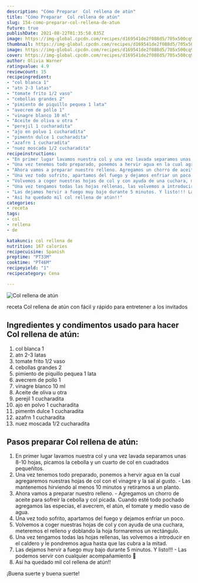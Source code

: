 ```yaml
---
description: "Cómo Preparar  Col rellena de atún"
title: "Cómo Preparar  Col rellena de atún"
slug: 154-como-preparar-col-rellena-de-atun
future: true
publishDate: 2021-08-22T01:35:50.035Z
image: https://img-global.cpcdn.com/recipes/d169541de2f088d5/705x500cq90/col-rellena-de-atun-foto-principal.jpg
thumbnail: https://img-global.cpcdn.com/recipes/d169541de2f088d5/705x500cq90/col-rellena-de-atun-foto-principal.jpg
image: https://img-global.cpcdn.com/recipes/d169541de2f088d5/705x500cq90/col-rellena-de-atun-foto-principal.jpg
cover: https://img-global.cpcdn.com/recipes/d169541de2f088d5/705x500cq90/col-rellena-de-atun-foto-principal.jpg
author: Olivia Warner
ratingvalue: 4.9
reviewcount: 15
recipeingredient:
- "col blanca 1"
- "atn 2-3 latas"
- "tomate frito 1/2 vaso"
- "cebollas grandes 2"
- "pimiento de piquillo pequea 1 lata"
- "avecrem de pollo 1"
- "vinagre blanco 10 ml"
- "Aceite de oliva u otra "
- "perejil 1 cucharadita"
- "ajo en polvo 1 cucharadita"
- "pimentn dulce 1 cucharadita"
- "azafrn 1 cucharadita"
- "nuez moscada 1/2 cucharadita"
recipeinstructions:
- "En primer lugar lavamos nuestra col y una vez lavada separamos unas 8-10 hojas, picamos la cebolla y un cuarto de col en cuadrados pequeñitos."
- "Una vez tenemos todo preparado, ponemos a hervir agua en la cual agregaremos nuestras hojas de col con el vinagre y la sal al gusto. Las mantenemos hirviendo al menos 10 minutos y retiramos a un planto."
- "Ahora vamos a preparar nuestro relleno. Agregamos un chorro de aceite para sofreír la cebolla y col picada. Cuando esté todo pochado agregamos las especias, el avecrem, el atún, el tomate y medio vaso de agua."
- "Una vez todo sofrito, apartamos del fuego y dejamos enfriar un poco."
- "Volvemos a coger nuestras hojas de col y con ayuda de una cuchara, meteremos el relleno y doblando la hoja formaremos un rectángulo."
- "Una vez tengamos todas las hojas rellenas, las volvemos a introducir en el caldero y le pondremos agua hasta que las cubra a la mitad."
- "Las dejamos hervir a fuego muy bajo durante 5 minutos. Y listo!!! Las podemos servir con cualquier acompañamiento 🥄"
- "Así ha quedado mil col rellena de atún!!"
categories:
- receta
tags:
- col
- rellena
- de

katakunci: col rellena de 
nutrition: 167 calories
recipecuisine: Spanish
preptime: "PT33M"
cooktime: "PT46M"
recipeyield: "1"
recipecategory: Cena

---
```



![Col rellena de atún](https://img-global.cpcdn.com/recipes/d169541de2f088d5/705x500cq90/col-rellena-de-atun-foto-principal.jpg)

receta Col rellena de atún con fácil y rápido para entretener a los invitados

<!--inarticleads1-->

## Ingredientes y condimentos usado para hacer Col rellena de atún:

1. col blanca 1
1. atn 2-3 latas
1. tomate frito 1/2 vaso
1. cebollas grandes 2
1. pimiento de piquillo pequea 1 lata
1. avecrem de pollo 1
1. vinagre blanco 10 ml
1. Aceite de oliva u otra 
1. perejil 1 cucharadita
1. ajo en polvo 1 cucharadita
1. pimentn dulce 1 cucharadita
1. azafrn 1 cucharadita
1. nuez moscada 1/2 cucharadita



<!--inarticleads2-->

## Pasos preparar Col rellena de atún:

1. En primer lugar lavamos nuestra col y una vez lavada separamos unas 8-10 hojas, picamos la cebolla y un cuarto de col en cuadrados pequeñitos.
1. Una vez tenemos todo preparado, ponemos a hervir agua en la cual agregaremos nuestras hojas de col con el vinagre y la sal al gusto. - Las mantenemos hirviendo al menos 10 minutos y retiramos a un planto.
1. Ahora vamos a preparar nuestro relleno. - Agregamos un chorro de aceite para sofreír la cebolla y col picada. Cuando esté todo pochado agregamos las especias, el avecrem, el atún, el tomate y medio vaso de agua.
1. Una vez todo sofrito, apartamos del fuego y dejamos enfriar un poco.
1. Volvemos a coger nuestras hojas de col y con ayuda de una cuchara, meteremos el relleno y doblando la hoja formaremos un rectángulo.
1. Una vez tengamos todas las hojas rellenas, las volvemos a introducir en el caldero y le pondremos agua hasta que las cubra a la mitad.
1. Las dejamos hervir a fuego muy bajo durante 5 minutos. Y listo!!! - Las podemos servir con cualquier acompañamiento 🥄
1. Así ha quedado mil col rellena de atún!!



¡Buena suerte y buena suerte!

